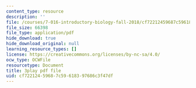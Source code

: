 ```yaml
---
content_type: resource
description: ''
file: /courses/7-016-introductory-biology-fall-2018/cf72212459687c59618397686c3f47df_apP5SWitnyw.pdf
file_size: 66398
file_type: application/pdf
hide_download: true
hide_download_original: null
learning_resource_types: []
license: https://creativecommons.org/licenses/by-nc-sa/4.0/
ocw_type: OCWFile
resourcetype: Document
title: 3play pdf file
uid: cf722124-5968-7c59-6183-97686c3f47df
---
```

